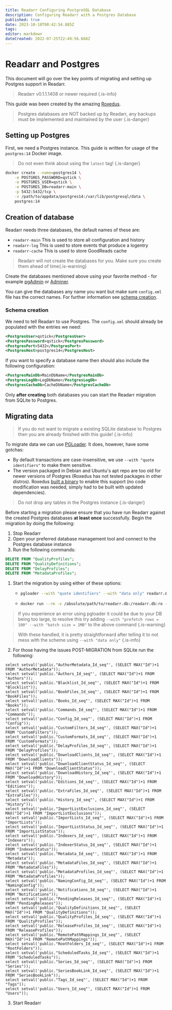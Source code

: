 ```yaml
---
title: Readarr Configuring PostgreSQL Database
description: Configuring Readarr with a Postgres Database
published: true
date: 2023-10-10T08:42:54.885Z
tags: 
editor: markdown
dateCreated: 2022-07-25T22:49:56.668Z
---
```


# Readarr and Postgres

This document will go over the key points of migrating and setting up Postgres support in Readarr.

> Readarr v0.1.1.1408 or newer required
{.is-info}

This guide was been created by the amazing [Roxedus](https://github.com/Roxedus).

> Postgres databases are NOT backed up by Readarr, any backups must be implemented and maintained by the user
{.is-danger}

## Setting up Postgres

 First, we need a Postgres instance. This guide is written for usage of the `postgres:14` Docker image.

 > Do not even think about using the `latest` tag! {.is-danger}

```bash
docker create --name=postgres14 \
    -e POSTGRES_PASSWORD=qstick \
    -e POSTGRES_USER=qstick \
    -e POSTGRES_DB=readarr-main \
    -p 5432:5432/tcp \
    -v /path/to/appdata/postgres14:/var/lib/postgresql/data \
    postgres:14
```

## Creation of database

Readarr needs three databases, the default names of these are:

- `readarr-main`   This is used to store all configuration and history
- `readarr-log`    This is used to store events that produce a logentry
- `readarr-cache`    This is used to store GoodReads cache

> Readarr will not create the databases for you. Make sure you create them ahead of time{.is-warning}

Create the databases mentioned above using your favorite method - for example [pgAdmin](https://www.pgadmin.org/) or [Adminer](https://www.adminer.org/).

You can give the databases any name you want but make sure `config.xml` file has the correct names. For further information see [schema creation](/readarr/postgres-setup#schema-creation).

### Schema creation

 We need to tell Readarr to use Postgres. The `config.xml` should already be populated with the entries we need:

```xml
<PostgresUser>qstick</PostgresUser>
<PostgresPassword>qstick</PostgresPassword>
<PostgresPort>5432</PostgresPort>
<PostgresHost>postgres14</PostgresHost>
```

If you want to specify a database name then should also include the following configuration:

```xml
<PostgresMainDb>MainDbName</PostgresMainDb>
<PostgresLogDb>LogDbName</PostgresLogDb>
<PostgresCacheDb>CacheDbName</PostgresCacheDb>
```

Only **after creating** both databases you can start the Readarr migration from SQLite to Postgres.

## Migrating data

> If you do not want to migrate a existing SQLite database to Postgres then you are already finished with this guide! {.is-info}

To migrate data we can use [PGLoader](https://github.com/dimitri/pgloader). It does, however, have some gotchas:

- By default transactions are case-insensitive, we use `--with "quote identifiers"` to make them sensitive.
- The version packaged in Debian and Ubuntu's apt repo are too old for newer versions of Postgres (Roxedus has not tested packages in other distros).
  Roxedus [built a binary](https://github.com/Roxedus/Pgloader-bin) to enable this support (no code modification was needed, simply had to be built with updated dependencies).

> Do not drop any tables in the Postgres instance {.is-danger}

Before starting a migration please ensure that you have run Readarr against the created Postgres databases **at least once** successfully. Begin the migration by doing the following:

1. Stop Readarr
1. Open your preferred database management tool and connect to the Postgres database instance
1. Run the following commands:

```SQL
DELETE FROM "QualityProfiles";
DELETE FROM "QualityDefinitions";
DELETE FROM "DelayProfiles";
DELETE FROM "MetadataProfiles";
```

1. Start the migration by using either of these options:

    - ```bash
      pgloader --with "quote identifiers" --with "data only" readarr.db 'postgresql://qstick:qstick@localhost/readarr-main'
      ```

    - ```bash
      docker run --rm -v /absolute/path/to/readarr.db:/readarr.db:ro --network=host ghcr.io/roxedus/pgloader --with "quote identifiers" --with "data only" /readarr.db "postgresql://qstick:qstick@localhost/readarr-main"
      ```

> If you experience an error using pgloader it could be due to your DB being too large, to resolve this try adding `--with "prefetch rows = 100" --with "batch size = 1MB"` to the above command {.is-warning}

> With these handled, it is pretty straightforward after telling it to not mess with the scheme using `--with "data only"`
{.is-info}

2. For those having the issues POST-MIGRATION from SQLite run the following:

```postgres
select setval('public."AuthorMetadata_Id_seq"', (SELECT MAX("Id")+1 FROM "AuthorMetadata"));
select setval('public."Authors_Id_seq"', (SELECT MAX("Id")+1 FROM "Authors"));
select setval('public."Blacklist_Id_seq"', (SELECT MAX("Id")+1 FROM "Blocklist"));
select setval('public."BookFiles_Id_seq"', (SELECT MAX("Id")+1 FROM "BookFiles"));
select setval('public."Books_Id_seq"', (SELECT MAX("Id")+1 FROM "Books"));
select setval('public."Commands_Id_seq"', (SELECT MAX("Id")+1 FROM "Commands"));
select setval('public."Config_Id_seq"', (SELECT MAX("Id")+1 FROM "Config"));
select setval('public."CustomFilters_Id_seq"', (SELECT MAX("Id")+1 FROM "CustomFilters"));
select setval('public."CustomFormats_Id_seq"', (SELECT MAX("Id")+1 FROM "CustomFormats"));
select setval('public."DelayProfiles_Id_seq"', (SELECT MAX("Id")+1 FROM "DelayProfiles"));
select setval('public."DownloadClients_Id_seq"', (SELECT MAX("Id")+1 FROM "DownloadClients"));
select setval('public."DownloadClientStatus_Id_seq"', (SELECT MAX("Id")+1 FROM "DownloadClientStatus"));
select setval('public."DownloadHistory_Id_seq"', (SELECT MAX("Id")+1 FROM "DownloadHistory"));
select setval('public."Editions_Id_seq"', (SELECT MAX("Id")+1 FROM "Editions"));
select setval('public."ExtraFiles_Id_seq"', (SELECT MAX("Id")+1 FROM "ExtraFiles"));
select setval('public."History_Id_seq"', (SELECT MAX("Id")+1 FROM "History"));
select setval('public."ImportListExclusions_Id_seq"', (SELECT MAX("Id")+1 FROM "ImportListExclusions"));
select setval('public."ImportLists_Id_seq"', (SELECT MAX("Id")+1 FROM "ImportLists"));
select setval('public."ImportListStatus_Id_seq"', (SELECT MAX("Id")+1 FROM "ImportListStatus"));
select setval('public."Indexers_Id_seq"', (SELECT MAX("Id")+1 FROM "Indexers"));
select setval('public."IndexerStatus_Id_seq"', (SELECT MAX("Id")+1 FROM "IndexerStatus"));
select setval('public."Metadata_Id_seq"', (SELECT MAX("Id")+1 FROM "Metadata"));
select setval('public."MetadataFiles_Id_seq"', (SELECT MAX("Id")+1 FROM "MetadataFiles"));
select setval('public."MetadataProfiles_Id_seq"', (SELECT MAX("Id")+1 FROM "MetadataProfiles"));
select setval('public."NamingConfig_Id_seq"', (SELECT MAX("Id")+1 FROM "NamingConfig"));
select setval('public."Notifications_Id_seq"', (SELECT MAX("Id")+1 FROM "Notifications"));
select setval('public."PendingReleases_Id_seq"', (SELECT MAX("Id")+1 FROM "PendingReleases"));
select setval('public."QualityDefinitions_Id_seq"', (SELECT MAX("Id")+1 FROM "QualityDefinitions"));
select setval('public."QualityProfiles_Id_seq"', (SELECT MAX("Id")+1 FROM "QualityProfiles"));
select setval('public."ReleaseProfiles_Id_seq"', (SELECT MAX("Id")+1 FROM "ReleaseProfiles"));
select setval('public."RemotePathMappings_Id_seq"', (SELECT MAX("Id")+1 FROM "RemotePathMappings"));
select setval('public."RootFolders_Id_seq"', (SELECT MAX("Id")+1 FROM "RootFolders"));
select setval('public."ScheduledTasks_Id_seq"', (SELECT MAX("Id")+1 FROM "ScheduledTasks"));
select setval('public."Series_Id_seq"', (SELECT MAX("Id")+1 FROM "Series"));
select setval('public."SeriesBookLink_Id_seq"', (SELECT MAX("Id")+1 FROM "SeriesBookLink"));
select setval('public."Tags_Id_seq"', (SELECT MAX("Id")+1 FROM "Tags"));
select setval('public."Users_Id_seq"', (SELECT MAX("Id")+1 FROM "Users"));
```

3. Start Readarr
